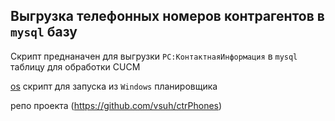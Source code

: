 Выгрузка телефонных номеров контрагентов в `mysql` базу
---

Скрипт преднаначен для выгрузки `РС:КонтактнаяИнформация` в `mysql` таблицу для обработки CUCM

[os](http://oscript.io) скрипт для запуска из `Windows` планировщика

репо проекта (https://github.com/vsuh/ctrPhones)